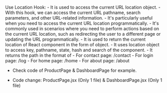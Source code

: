  Use Location Hook: 
    - It is used to access the current URL location object. 
    - With this hook, we can access the current URL pathname, search parameters, and other URL-related information.
    - It's particularly useful when you need to access the current URL location programmatically.
    - It's commonly used in scenarios where you need to perform actions based on the current URL location, such as redirecting the user to a different page or updating the URL programmatically.
    - It is used to return the current location of React component in the form of object.
    - It uses location object to access key, pathname, state, hash and search of the component.
    - It returns the path in the format of 
        - For contact page: /contact
        - For login page: /log
        - For home page: /home
        - For about page: /about

- Check code of ProductPage & DashboardPage for example.

- Code change: ProductPage.jsx (Only 1 file) & DashboardPage.jsx (Only 1 file)